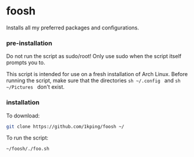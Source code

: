 # foosh
Installs all my preferred packages and configurations.

### pre-installation
Do not run the script as sudo/root! Only use sudo when the script itself prompts you to.

This script is intended for use on a fresh installation of Arch Linux. Before running the script, make sure that the directories ```sh ~/.config ``` and ```sh ~/Pictures ``` don't exist.

### installation

To download:

```sh
git clone https://github.com/1kping/foosh ~/
```

To run the script:

```sh
~/foosh/./foo.sh
```

